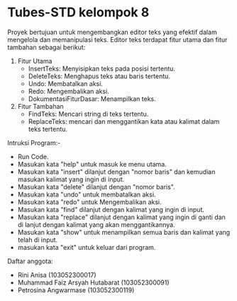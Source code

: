 # Tubes-STD kelompok 8

Proyek bertujuan untuk mengembangkan editor teks yang efektif dalam mengelola dan memanipulasi teks. Editor teks terdapat fitur utama dan fitur tambahan sebagai berikut:
1. Fitur Utama
   - InsertTeks: Menyisipkan teks pada posisi tertentu.
   - DeleteTeks: Menghapus teks atau baris tertentu.
   - Undo: Membatalkan aksi.
   - Redo: Mengembalikan aksi.
   - DokumentasiFiturDasar: Menampilkan teks.
2. Fitur Tambahan
   - FindTeks: Mencari string di teks tertentu.
   - ReplaceTeks: mencari dan menggantikan kata atau kalimat dalam teks tertentu.

Intruksi Program:-
- Run Code.
- Masukan kata "help" untuk masuk ke menu utama.
- Masukan kata "insert" dilanjut dengan "nomor baris" dan kemudian masukan kalimat yang ingin di input.
- Masukan kata "delete" dilanjut dengan "nomor baris".
- Masukan kata "undo" untuk membatalkan aksi.
- Masukan kata "redo" untuk Mengembalikan aksi.
- Masukan kata "find" dilanjut dengan kalimat yang ingin di input.
- Masukan kata "replace" dilanjut dengan kalimat yang ingin di ganti dan di lanjut dengan kalimat yang akan menggantikannya.
- Masukan kata "show" untuk menampilkan semua baris dan kalimat yang telah di input.
- masukan kata "exit" untuk keluar dari program. 

Daftar anggota:
- Rini Anisa (103052300017)  
- Muhammad Faiz Arsyah Hutabarat (103052300091)
- Petrosina Angwarmase (103052300119) 








